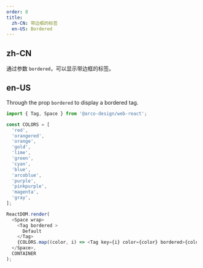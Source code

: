 ```yaml
---
order: 8
title:
  zh-CN: 带边框的标签
  en-US: Bordered
---
```


## zh-CN

通过参数 `bordered`，可以显示带边框的标签。

## en-US

Through the prop `bordered` to display a bordered tag.

```js
import { Tag, Space } from '@arco-design/web-react';

const COLORS = [
  'red',
  'orangered',
  'orange',
  'gold',
  'lime',
  'green',
  'cyan',
  'blue',
  'arcoblue',
  'purple',
  'pinkpurple',
  'magenta',
  'gray',
];

ReactDOM.render(
  <Space wrap>
    <Tag bordered >
      Default
    </Tag>
    {COLORS.map((color, i) => <Tag key={i} color={color} bordered>{color}</Tag>)}
  </Space>,
  CONTAINER
);
```
